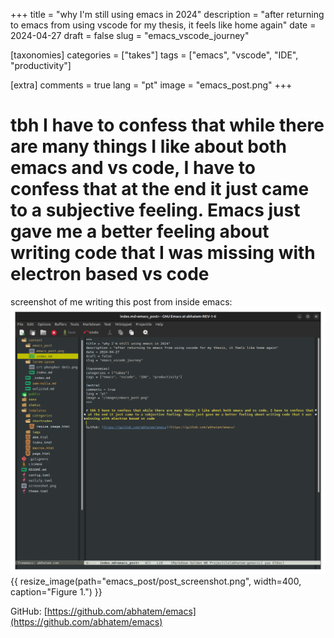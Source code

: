 +++
title = "why I'm still using emacs in 2024"
description = "after returning to emacs from using vscode for my thesis, it feels like home again"
date = 2024-04-27
draft = false
slug = "emacs_vscode_journey"

[taxonomies]
categories = ["takes"]
tags = ["emacs", "vscode", "IDE", "productivity"]

[extra]
comments = true
lang = "pt"
image = "emacs_post.png"
+++

# tbh I have to confess that while there are many things I like about both emacs and vs code, I have to confess that at the end it just came to a subjective feeling. Emacs just gave me a better feeling about writing code that I was missing with electron based vs code


screenshot of me writing this post from inside emacs:
![screenshot](post_screenshot.png)
{{ resize_image(path="emacs_post/post_screenshot.png", width=400, caption="Figure 1.") }}

GitHub: [https://github.com/abhatem/emacs](https://github.com/abhatem/emacs)


